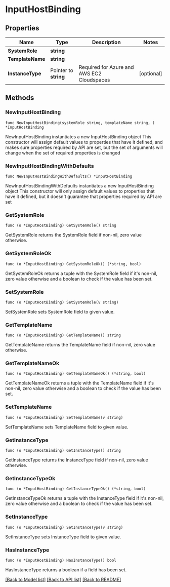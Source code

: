 # InputHostBinding

## Properties

Name | Type | Description | Notes
------------ | ------------- | ------------- | -------------
**SystemRole** | **string** |  | 
**TemplateName** | **string** |  | 
**InstanceType** | Pointer to **string** | Required for Azure and AWS EC2 Cloudspaces | [optional] 

## Methods

### NewInputHostBinding

`func NewInputHostBinding(systemRole string, templateName string, ) *InputHostBinding`

NewInputHostBinding instantiates a new InputHostBinding object
This constructor will assign default values to properties that have it defined,
and makes sure properties required by API are set, but the set of arguments
will change when the set of required properties is changed

### NewInputHostBindingWithDefaults

`func NewInputHostBindingWithDefaults() *InputHostBinding`

NewInputHostBindingWithDefaults instantiates a new InputHostBinding object
This constructor will only assign default values to properties that have it defined,
but it doesn't guarantee that properties required by API are set

### GetSystemRole

`func (o *InputHostBinding) GetSystemRole() string`

GetSystemRole returns the SystemRole field if non-nil, zero value otherwise.

### GetSystemRoleOk

`func (o *InputHostBinding) GetSystemRoleOk() (*string, bool)`

GetSystemRoleOk returns a tuple with the SystemRole field if it's non-nil, zero value otherwise
and a boolean to check if the value has been set.

### SetSystemRole

`func (o *InputHostBinding) SetSystemRole(v string)`

SetSystemRole sets SystemRole field to given value.


### GetTemplateName

`func (o *InputHostBinding) GetTemplateName() string`

GetTemplateName returns the TemplateName field if non-nil, zero value otherwise.

### GetTemplateNameOk

`func (o *InputHostBinding) GetTemplateNameOk() (*string, bool)`

GetTemplateNameOk returns a tuple with the TemplateName field if it's non-nil, zero value otherwise
and a boolean to check if the value has been set.

### SetTemplateName

`func (o *InputHostBinding) SetTemplateName(v string)`

SetTemplateName sets TemplateName field to given value.


### GetInstanceType

`func (o *InputHostBinding) GetInstanceType() string`

GetInstanceType returns the InstanceType field if non-nil, zero value otherwise.

### GetInstanceTypeOk

`func (o *InputHostBinding) GetInstanceTypeOk() (*string, bool)`

GetInstanceTypeOk returns a tuple with the InstanceType field if it's non-nil, zero value otherwise
and a boolean to check if the value has been set.

### SetInstanceType

`func (o *InputHostBinding) SetInstanceType(v string)`

SetInstanceType sets InstanceType field to given value.

### HasInstanceType

`func (o *InputHostBinding) HasInstanceType() bool`

HasInstanceType returns a boolean if a field has been set.


[[Back to Model list]](../README.md#documentation-for-models) [[Back to API list]](../README.md#documentation-for-api-endpoints) [[Back to README]](../README.md)


